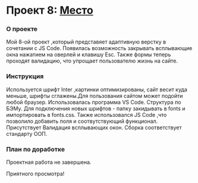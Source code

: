 
# Проект 8: [Место](https://scanlin-prog.github.io/mesto/index.html "Сайт от Ротаря")

### О проекте

   Мой 8-ой проект ,который представяет адаптивную верстку в сочетании с JS Code. Появилась возможность закрывать всплывающие окна нажатием на оверлей и клавишу Esc. Также формы теперь проходят валидацию, что упрощает пользователю жизнь на сайте.


### Инструкция

   Используется шрифт Inter ,картинки оптимизированы, сайт весит куда меньше, шрифты сглажены.Для пользования сайтом может подойти любой браузер. Использовалась программа VS Code. Структура по БЭМу.
   Для подключения новых шрифтов - папку закидывать в fonts и импортировать в fonts.css. Также использовался JS Code ,что позволило добавить поля и соотвутствующий функционал.
   Присутствует Валидация всплывающих окон.
   Сборка соответствует стандарту ООП.

### План по доработке

   Проектная работа не завершена. 
   
Приятного просмотра!